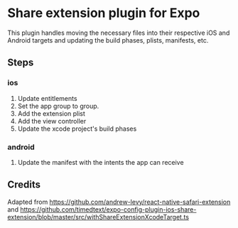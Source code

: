 # Share extension plugin for Expo

This plugin handles moving the necessary files into their respective iOS and Android targets and updating the build
phases, plists, manifests, etc.

## Steps

### ios

1. Update entitlements
2. Set the app group to group.<identifier>
3. Add the extension plist
4. Add the view controller
5. Update the xcode project's build phases

### android

1. Update the manifest with the intents the app can receive

## Credits

Adapted from https://github.com/andrew-levy/react-native-safari-extension and https://github.com/timedtext/expo-config-plugin-ios-share-extension/blob/master/src/withShareExtensionXcodeTarget.ts
